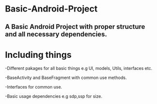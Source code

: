# Basic-Android-Project
A Basic Android Project with proper structure and all necessary dependencies.
---


# Including things
-Different pakages for all basic things e.g UI, models, Utils, interfaces etc.

-BaseActivity and BaseFragment with common use methods.

-Interfaces for common use.

-Basic usage dependencies e.g sdp,ssp for size.
